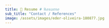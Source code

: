 ```yaml
---
title: 👧 Resume # ℝ𝕖𝕤𝕦𝕞𝕖 
sub_title: "Contact / References"
image: /assets/images/eder-oliveira-180877.jpg
---
```

